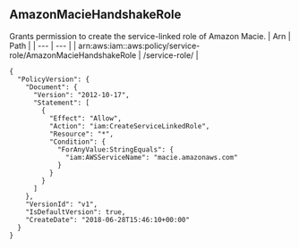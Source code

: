
## AmazonMacieHandshakeRole
Grants permission to create the service-linked role of Amazon Macie.
| Arn | Path |
| --- | --- |
| arn:aws:iam::aws:policy/service-role/AmazonMacieHandshakeRole | /service-role/ |
```
{
  "PolicyVersion": {
    "Document": {
      "Version": "2012-10-17",
      "Statement": [
        {
          "Effect": "Allow",
          "Action": "iam:CreateServiceLinkedRole",
          "Resource": "*",
          "Condition": {
            "ForAnyValue:StringEquals": {
              "iam:AWSServiceName": "macie.amazonaws.com"
            }
          }
        }
      ]
    },
    "VersionId": "v1",
    "IsDefaultVersion": true,
    "CreateDate": "2018-06-28T15:46:10+00:00"
  }
}
```
